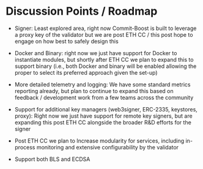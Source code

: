 # Discussion Points / Roadmap
- Signer: Least explored area, right now Commit-Boost is built to leverage a proxy key of the validator but we are post ETH CC / this post hope to engage on how best to safely design this

- Docker and Binary: right now we just have support for Docker to instantiate modules, but shortly after ETH CC we plan to expand this to support binary (i.e., both Docker and binary will be enabled allowing the proper to select its preferred approach given the set-up)

- More detailed telemetry and logging: We have some standard metrics reporting already, but plan to continue to expand this based on feedback / development work from a few teams across the community

- Support for additional key managers (web3signer, ERC-2335, keystores, proxy): Right now we just have support for remote key signers, but are expanding this post ETH CC alongside the broader R&D efforts for the signer

- Post ETH CC we plan to Increase modularity for services, including in-process monitoring and extensive configurability by the validator

- Support both BLS and ECDSA
